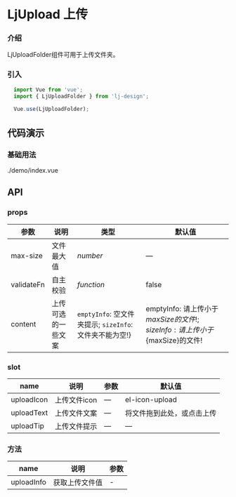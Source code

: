 # LjUpload 上传

### 介绍
LjUploadFolder组件可用于上传文件夹。
### 引入

```js
  import Vue from 'vue';
  import { LjUploadFolder } from 'lj-design';
  
  Vue.use(LjUploadFolder);
```

## 代码演示

### 基础用法

<demo-code>./demo/index.vue</demo-code>

## API

### props

| 参数 | 说明 | 类型 |  默认值 |
|------|------|-----|---------|
| max-size | 文件最大值 | _number_ | — |
| validateFn | 自主校验  | _function_ | false  |
| content | 上传可选的一些文案 |`emptyInfo`: 空文件夹提示; `sizeInfo`: 文件夹不能为空!} | emptyInfo: 请上传小于${maxSize}的文件! ; sizeInfo: 请上传小于${maxSize}的文件!

### slot

| name | 说明 | 参数 | 默认值
|------|------|-----|-----|
| uploadIcon | 上传文件icon | — | el-icon-upload |
| uploadText | 上传文件文案 | — | 将文件拖到此处，或点击上传 |
| uploadTip | 上传文件提示 | — | — |

### 方法

| name | 说明 | 参数 |
|------|------|-----|
| uploadInfo | 获取上传文件值 | - |